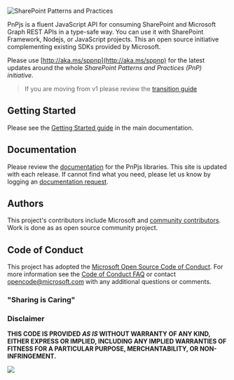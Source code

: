 ![SharePoint Patterns and Practices](https://devofficecdn.azureedge.net/media/Default/PnP/sppnp.png)

PnPjs is a fluent JavaScript API for consuming SharePoint and Microsoft Graph REST APIs in a type-safe way. You can use it with SharePoint Framework, Nodejs, or JavaScript projects. This an open source initiative complementing existing SDKs provided by Microsoft.

Please use [http://aka.ms/sppnp](http://aka.ms/sppnp) for the latest updates around the whole *SharePoint Patterns and Practices (PnP) initiative*.

>If you are moving from v1 please review the [transition guide](https://pnp.github.io/pnpjs/transition-guide/)

## Getting Started

Please see the [Getting Started guide](https://pnp.github.io/pnpjs/getting-started/) in the main documentation.

## Documentation

Please review the [documentation](https://pnp.github.io/pnpjs/) for the PnPjs libraries. This
site is updated with each release. If cannot find what you need, please let us know by logging an [documentation request](https://github.com/pnp/pnpjs/issues).

## Authors
This project's contributors include Microsoft and [community contributors](AUTHORS). Work is done as as open source community project.

## Code of Conduct
This project has adopted the [Microsoft Open Source Code of Conduct](https://opensource.microsoft.com/codeofconduct/). For more information see the [Code of Conduct FAQ](https://opensource.microsoft.com/codeofconduct/faq/) or contact [opencode@microsoft.com](mailto:opencode@microsoft.com) with any additional questions or comments.

### "Sharing is Caring"

### Disclaimer
**THIS CODE IS PROVIDED *AS IS* WITHOUT WARRANTY OF ANY KIND, EITHER EXPRESS OR IMPLIED, INCLUDING ANY IMPLIED WARRANTIES OF FITNESS FOR A PARTICULAR PURPOSE, MERCHANTABILITY, OR NON-INFRINGEMENT.**

![](https://telemetry.sharepointpnp.com/@pnp/pnpjs/readme)
